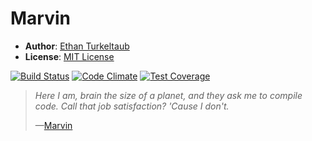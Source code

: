 # Marvin

- **Author**: [Ethan Turkeltaub](http://ethnt.me)
- **License**: [MIT License](https://github.com/eturk/marvin/blob/master/LICENSE.md)

[![Build Status](https://travis-ci.org/eturk/marvin.svg?branch=master)](https://travis-ci.org/eturk/marvin) [![Code Climate](https://codeclimate.com/github/eturk/marvin/badges/gpa.svg)](https://codeclimate.com/github/eturk/marvin) [![Test Coverage](https://codeclimate.com/github/eturk/marvin/badges/coverage.svg)](https://codeclimate.com/github/eturk/marvin/coverage)

> _Here I am, brain the size of a planet, and they ask me to compile code. Call that job satisfaction? 'Cause I don't._
>
> &mdash;[Marvin](https://en.wikipedia.org/wiki/Marvin_(character))
